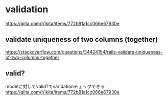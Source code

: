 # validation
https://qiita.com/h1kita/items/772b81a1cc066e67930e

## validate uniqueness of two columns (together)
https://stackoverflow.com/questions/34424154/rails-validate-uniqueness-of-two-columns-together

## valid?
modelに対してvalid?でvaridationチェックできる  
https://qiita.com/h1kita/items/772b81a1cc066e67930e